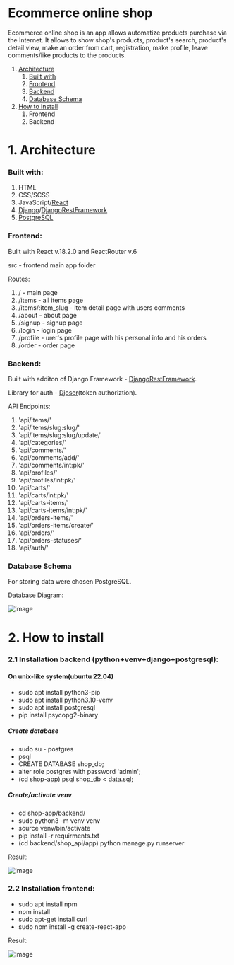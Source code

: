 <h1> Ecommerce online shop </h1>

Ecommerce online shop is an app allows automatize products purchase via the Internet. It allows to show shop's products, product's search, product's detail view, 
make an order from cart, registration, make profile, leave comments/like products to the products.

<div>
    <ol>
        <li><a href="#architecture">Architecture</a>
            <ol type="1">
                <li><a href="#builtWith">Built with</a></li>
                <li><a href="#frontend">Frontend</a></li>
                <li><a href="#backend">Backend</a></li>
                <li><a href="#database">Database Schema</a></li>
            </ol>
        </li>
        <li><a href="#install">How to install</a>
            <ol type="1">
                <li>Frontend</li>
                <li>Backend</li>
            </ol>
        </li>
    </ol>
</div>

<h1 id="architecture">1. Architecture </h1>
<h3 id="builtWith">Built with:</h3>
<ol>
  <li>HTML</li>
  <li>CSS/SCSS</li>
  <li>JavaScript/<a href='https://reactjs.org/'>React</a></li>
  <li><a href='https://www.djangoproject.com/'>Django</a>/<a href='https://www.django-rest-framework.org/'>DjangoRestFramework</a></li>
  <li>
  <a href='https://www.postgresql.org/'>PostgreSQL</a>
  </li>
</ol>
<h3 id="frontend">Frontend:</h3>
Bulit with React v.18.2.0 and ReactRouter v.6

src - frontend main app folder

Routes: 
<ol>
  <li> / - main page </li>
  <li> /items - all items page </li>
  <li> /items/:item_slug - item detail page with users comments </li>
  <li> /about - about page </li>
  <li> /signup - signup page </li>
  <li> /login - login page </li>
  <li> /profile - urer's profile page with his personal info and his orders</li>
  <li> /order - order page</li>
</ol>

<h3 id="backend">Backend:</h3>

Built with additon of Django Framework - <a href='https://www.django-rest-framework.org/'>DjangoRestFramework</a>. 

Library for auth - <a href="https://djoser.readthedocs.io/en/latest/getting_started.html">Djoser</a>(token authoriztion).

API Endpoints: 
<ol>
    <li>'api/items/'</li>
    <li>'api/items/slug:slug/'</li>
    <li>'api/items/slug:slug/update/'</li>
    <li>'api/categories/'</li>
    <li>'api/comments/'</li>
    <li>'api/comments/add/'</li>
    <li>'api/comments/int:pk/'</li>
    <li>'api/profiles/'</li>
    <li>'api/profiles/int:pk/'</li>
    <li>'api/carts/'</li>
    <li>'api/carts/int:pk/'</li>
    <li>'api/carts-items/'</li>
    <li>'api/carts-items/int:pk/'</li>
    <li>'api/orders-items/'</li>
    <li>'api/orders-items/create/'</li>
    <li>'api/orders/'</li>
    <li>'api/orders-statuses/'</li>
    <li>'api/auth/'</li>
</ol>
<h3 id="database">Database Schema </h3>
For storing data were chosen PostgreSQL.

Database Diagram: 

![image](https://user-images.githubusercontent.com/102662863/200765822-8c6ae9b1-cdc1-496c-b3b9-6d5a84bed7d4.png)

<h1 id="install">2. How to install</h1>

<h3>2.1 Installation backend (python+venv+django+postgresql):</h3>
<h4>On unix-like system(ubuntu 22.04)</h4>
<div>
   <ul>
       <li>sudo apt install python3-pip</li>
       <li>sudo apt install python3.10-venv</li>
       <li>sudo apt install postgresql</li>
       <li>pip install psycopg2-binary</li>
   </ul>
   
<h5>Create database</h5>
   <ul>
       <li>sudo su - postgres</li>
       <li>psql</li>
       <li>CREATE DATABASE shop_db;</li>
       <li>alter role postgres with password 'admin';</li>
       <li>(cd shop-app) psql shop_db < data.sql;</li>
    
   </ul>
</div>   

<h5>Create/activate venv</h5>
   <ul>
       <li>cd shop-app/backend/</li>
       <li>sudo python3 -m venv venv</li>
       <li>source venv/bin/activate</li>
       <li>pip install -r requirments.txt</li>
       <li>(cd backend/shop_api/app) python manage.py runserver</li>
   </ul>
Result: 


![image](https://user-images.githubusercontent.com/102662863/201504029-e8a538a9-20b6-44be-aa17-74f1c2ef8c09.png)


<h3>2.2 Installation frontend:</h3>
   <ul>
       <li>sudo apt install npm</li>
       <li>npm install</li>
       <li>sudo apt-get install curl</li>
       <li>sudo npm install -g create-react-app</li>
   </ul>
   
Result:    

![image](https://user-images.githubusercontent.com/102662863/201509627-6e81e991-c892-42ff-ab08-916deede3327.png)


